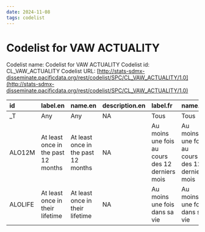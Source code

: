 ```yaml
---
date: 2024-11-08
tags: codelist
---
```


# Codelist for VAW ACTUALITY

Codelist name: Codelist for VAW ACTUALITY
Codelist id: CL_VAW_ACTUALITY
Codelist URL: [http://stats-sdmx-disseminate.pacificdata.org/rest/codelist/SPC/CL_VAW_ACTUALITY/1.0](http://stats-sdmx-disseminate.pacificdata.org/rest/codelist/SPC/CL_VAW_ACTUALITY/1.0)

|id      |label.en                            |name.en                             |description.en |label.fr                                        |name.fr                                         |description.fr |
|:-------|:-----------------------------------|:-----------------------------------|:--------------|:-----------------------------------------------|:-----------------------------------------------|:--------------|
|_T      |Any                                 |Any                                 |NA             |Tous                                            |Tous                                            |NA             |
|ALO12M  |At least once in the past 12 months |At least once in the past 12 months |NA             |Au moins une fois au cours des 12 derniers mois |Au moins une fois au cours des 12 derniers mois |NA             |
|ALOLIFE |At least once in their lifetime     |At least once in their lifetime     |NA             |Au moins une fois dans sa vie                   |Au moins une fois dans sa vie                   |NA             |
